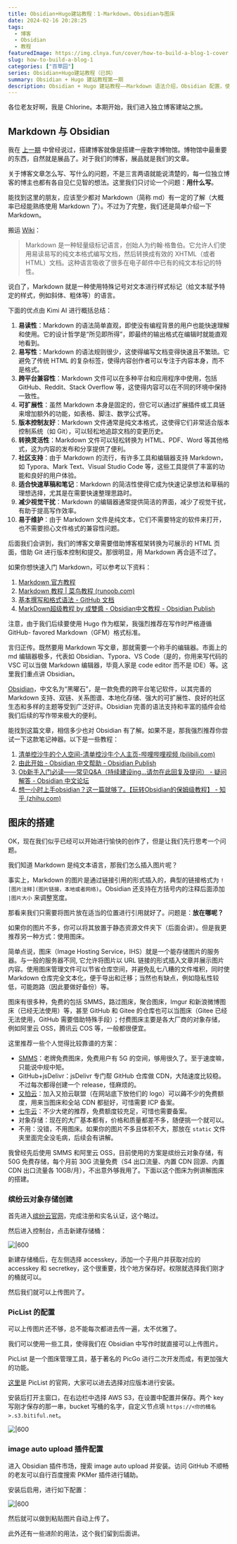 ```yaml
---
title: Obsidian+Hugo建站教程：1-Markdown，Obsidian与图床
date: 2024-02-16 20:28:25
tags:
  - 博客
  - Obsidian
  - 教程
featuredImage: https://img.clnya.fun/cover/how-to-build-a-blog-1-cover.webp
slug: how-to-build-a-blog-1
categories: ["百草园"]
series: Obsidian+Hugo建站教程（已鸽）
summary: Obsidian + Hugo 建站教程第一期
description: Obsidian + Hugo 建站教程——Markdown 语法介绍，Obsidian 配置，使用缤纷云对象存储搭建图床。
---
```

各位老友好啊，我是 Chlorine。本期开始，我们进入独立博客建站之旅。

## Markdown 与 Obsidian

我在 [上一期](/Obsidian+Hugo建站教程：0-前言.md) 中曾经说过，搭建博客就像是搭建一座数字博物馆。博物馆中最重要的东西，自然就是展品了。对于我们的博客，展品就是我们的文章。

关于博客文章怎么写、写什么的问题，不是三言两语就能说清楚的，每一位独立博客的博主也都有各自见仁见智的想法。这里我们只讨论一个问题：**用什么写**。

能找到这里的朋友，应该至少都对 Markdown（简称 md）有一定的了解（大概率已经能熟练使用 Markdown 了）。不过为了完整，我们还是简单介绍一下 Markdown。

搬运 [Wiki](https://zh.wikipedia.org/wiki/Markdown)：

> Markdown 是一种轻量级标记语言，创始人为约翰·格鲁伯。它允许人们使用易读易写的纯文本格式编写文档，然后转换成有效的 XHTML（或者 HTML）文档。这种语言吸收了很多在电子邮件中已有的纯文本标记的特性。

说白了，Markdown 就是一种使用特殊记号对文本进行样式标记（给文本赋予特定的样式，例如斜体、粗体等）的语言。

下面的优点由 Kimi AI 进行概括总结：

1. **易读性**：Markdown 的语法简单直观，即使没有编程背景的用户也能快速理解和使用。它的设计哲学是“所见即所得”，即最终的输出格式在编辑时就能直观地看到。
2. **易写性**：Markdown 的语法规则很少，这使得编写文档变得快速且不繁琐。它避免了传统 HTML 的复杂标签，使得内容创作者可以专注于内容本身，而不是格式。
3. **跨平台兼容性**：Markdown 文件可以在多种平台和应用程序中使用，包括 GitHub、Reddit、Stack Overflow 等，这使得内容可以在不同的环境中保持一致性。
4. **可扩展性**：虽然 Markdown 本身是固定的，但它可以通过扩展插件或工具链来增加额外的功能，如表格、脚注、数学公式等。
5. **版本控制友好**：Markdown 文件通常是纯文本格式，这使得它们非常适合版本控制系统（如 Git），可以轻松地追踪文档的变更历史。
6. **转换灵活性**：Markdown 文件可以轻松转换为 HTML、PDF、Word 等其他格式，这为内容的发布和分享提供了便利。
7. **社区支持**：由于 Markdown 的流行，有许多工具和编辑器支持 Markdown，如 Typora、Mark Text、Visual Studio Code 等，这些工具提供了丰富的功能和良好的用户体验。
8. **适合快速草稿和笔记**：Markdown 的简洁性使得它成为快速记录想法和草稿的理想选择，尤其是在需要快速整理思路时。
9. **减少视觉干扰**：Markdown 的编辑器通常提供简洁的界面，减少了视觉干扰，有助于提高写作效率。
10. **易于维护**：由于 Markdown 文件是纯文本，它们不需要特定的软件来打开，也不需要担心文件格式的兼容性问题。

后面我们会讲到，我们的博客文章需要借助博客框架转换为可展示的 HTML 页面，借助 Git 进行版本控制和提交。那很明显，用 Markdown 再合适不过了。

如果你想快速入门 Markdown，可以参考以下资料：

1. [Markdown 官方教程](https://markdown.com.cn/)
2. [Markdown 教程 | 菜鸟教程 (runoob.com)](https://www.runoob.com/markdown/md-tutorial.html)
3. [基本撰写和格式语法 - GitHub 文档](https://docs.github.com/zh/get-started/writing-on-github/getting-started-with-writing-and-formatting-on-github/basic-writing-and-formatting-syntax)
4. [MarkDown超级教程 by 成雙醬 - Obsidian中文教程 - Obsidian Publish](https://publish.obsidian.md/chinesehelp/01+2021%E6%96%B0%E6%95%99%E7%A8%8B/MarkDown%E8%B6%85%E7%BA%A7%E6%95%99%E7%A8%8B+by+%E6%88%90%E9%9B%99%E9%86%AC)

注意，由于我们后续要使用 Hugo 作为框架，我强烈推荐在写作时严格遵循 GitHub- favored Markdown（GFM）格式标准。

言归正传。既然要用 Markdown 写文章，那就需要一个称手的编辑器。市面上的 md 编辑器极多，代表如 Obsidian、Typora、VS Code（是的，你用来写代码的 VSC 可以当做 Markdown 编辑器，毕竟人家是 code editor 而不是 IDE）等。这里我们重点讲 Obsidian。

[Obsidian](https://obsidian.md)，中文名为“黑曜石”，是一款免费的跨平台笔记软件，以其完善的 Markdown 支持、双链、关系图谱、本地化存储、强大的可扩展性、良好的社区生态和多样的主题等受到广泛好评。Obsidian 完善的语法支持和丰富的插件会给我们后续的写作带来极大的便利。


能找到这篇文章，相信多少也对 Obsidian 有了解。如果不是，那我强烈推荐你尝试一下这款笔记神器。以下是一些教程：

1. [清单控沙牛的个人空间-清单控沙牛个人主页-哔哩哔哩视频 (bilibili.com)](https://space.bilibili.com/443605967?spm_id_from=333.337.0.0)
2. [由此开始 - Obsidian 中文帮助 - Obsidian Publish](https://publish.obsidian.md/help-zh/%E7%94%B1%E6%AD%A4%E5%BC%80%E5%A7%8B)
3. [Ob新手入门必读——常见Q&amp;A（持续建设ing...请勿在此回复及提问） - 疑问解答 - Obsidian 中文论坛](https://forum-zh.obsidian.md/t/topic/3222)
4. [想一小时上手obsidian？这一篇就够了。【玩转Obsidian的保姆级教程】 - 知乎 (zhihu.com)](https://zhuanlan.zhihu.com/p/428519519)

## 图床的搭建

OK，现在我们似乎已经可以开始进行愉快的创作了，但是让我们先行思考一个问题。

我们知道 Markdown 是纯文本语言，那我们怎么插入图片呢？

事实上，Markdown 的图片是通过链接引用的形式插入的，典型的链接格式为 `![图片注释](图片链接，本地或者网络)`。Obsidian 还支持在方括号内的注释后面添加 `|图片大小` 来调整宽度。

那看来我们只需要将图片放在适当的位置进行引用就好了。问题是：**放在哪呢？**

如果你的图片不多，你可以将其放置于静态资源文件夹下（后面会讲）。但是我更推荐另一种方式：使用图床。

简单点说，图床（Image Hosting Service，IHS）就是一个能存储图片的服务器。与一般的服务器不同, 它允许将图片以 URL 链接的形式插入文章并展示图片内容。使用图床管理文件可以节省仓库空间，并避免乱七八糟的文件堆积，同时使 Markdown 仓库完全文本化，便于导出和迁移；当然也有缺点，例如隐私性较低，可能跑路（因此要做好备份）等。

图床有很多种，免费的包括 SMMS，路过图床，聚合图床，Imgur 和新浪微博图床（已经无法使用）等，甚至 GitHub 和 Gitee 的仓库也可以当图床（Gitee 已经无法使用，GitHub 需要借助特殊手段）；付费图床主要是各大厂商的对象存储，例如阿里云 OSS，腾讯云 COS 等，一般都很便宜。

这里推荐一些个人觉得比较靠谱的方案：

- [SMMS](https://smms.app/)：老牌免费图床，免费用户有 5G 的空间，够用很久了。至于速度嘛，只能说中规中矩。
- GitHub+jsDelivr：jsDelivr 专门帮 GitHub 仓库做 CDN，大陆速度比较稳。不过每次都得创建一个 release，怪麻烦的。
- [又拍云](https://www.upyun.com/)：加入又拍云联盟（在网站底下放他们的 logo）可以薅不少的免费额度，用来当图床和全站 CDN 都挺好，可惜需要 ICP 备案。
- [七牛云](https://www.qiniu.com/)：不少大佬的推荐，免费额度较充足，可惜也需要备案。
- 对象存储：现在的大厂基本都有，价格和质量都差不多，随便挑一个就可以。
- 不用：没错，不用图床。如果你的图片不多且体积不大，那放在 `static` 文件夹里面完全没毛病，后续会有讲解。

我曾经先后使用 SMMS 和阿里云 OSS，目前使用的方案是缤纷云对象存储，有 50G 免费存储，每个月前 30G 流量免费（S4 出口流量、内置 CDN 回源、内置 CDN 出口流量各 10GB/月），不出意外够我用了。下面以这个图床为例讲解图床的搭建。

### 缤纷云对象存储创建

首先进入[缤纷云官网](https://bitiful.com)，完成注册和实名认证，这个略过。

然后进入控制台，点击新建存储桶：

![|600](https://img.clnya.fun/IMG-20240216202825-1.webp)

新建存储桶后，在左侧选择 accesskey，添加一个子用户并获取对应的 accesskey 和 secretkey，这个很重要，找个地方保存好。权限就选择我们刚才的桶就可以。

然后我们就可以上传图片了。

### PicList 的配置

可以上传图片还不够，总不能每次都进去传一遍，太不优雅了。

我们可以使用一些工具，使得我们在 Obsidian 中写作时就直接可以上传图片。

PicList 是一个图床管理工具，基于著名的 PicGo 进行二次开发而成，有更加强大的功能。

[这里](https://piclist.cn/)是 PicList 的官网，大家可以进去选择对应版本进行安装。

安装后打开主窗口，在右边栏中选择 AWS S3，在设置中配置并保存。两个 key 写刚才保存的那一串，bucket 写桶的名字，自定义节点填 `https://<你的桶名>.s3.bitiful.net`。

![|600](https://img.clnya.fun/IMG-20240216202825-2.webp)

### image auto upload 插件配置

进入 Obsidian 插件市场，搜索 image auto upload 并安装。访问 GitHub 不顺畅的老友可以自行百度搜索 PKMer 插件进行辅助。

安装后启用，进行如下配置：

![|600](https://img.clnya.fun/IMG-20240216202825-3.webp)

然后就可以做到粘贴图片自动上传了。

此外还有一些进阶的用法，这个我们留到后面讲。
